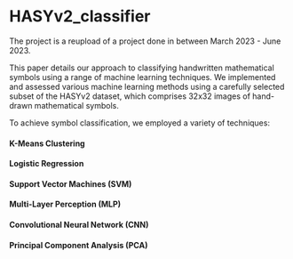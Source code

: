 # HASYv2_classifier
The project is a reupload of a project done in between March 2023 - June 2023.

This paper details our approach to classifying handwritten mathematical symbols using a range of machine learning techniques. We implemented and assessed various machine learning methods using a carefully selected subset of the HASYv2 dataset, which comprises 32x32 images of hand-drawn mathematical symbols.

To achieve symbol classification, we employed a variety of techniques:
#### K-Means Clustering 
#### Logistic Regression
#### Support Vector Machines (SVM)
#### Multi-Layer Perception (MLP)
#### Convolutional Neural Network (CNN)  
#### Principal Component Analysis (PCA) 

